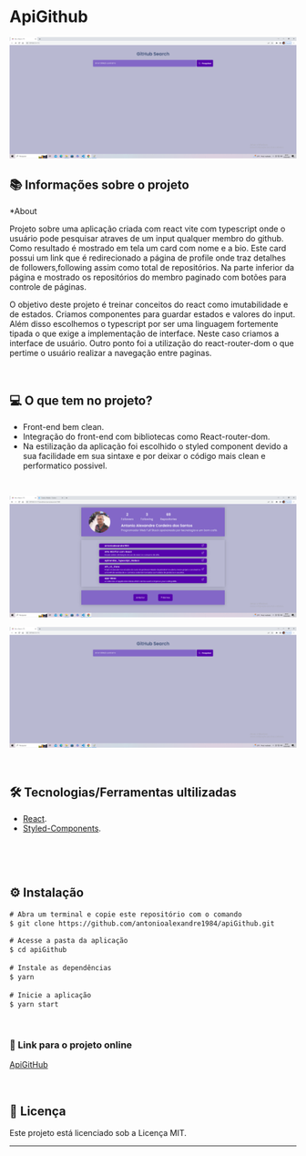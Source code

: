 # ApiGithub

![mock1](https://github.com/antonioalexandre1984/apiGithub/blob/main/src/assets/app.png)

## 📚 Informações sobre o projeto

*About

Projeto sobre uma aplicação criada com react vite com typescript onde o usuário pode pesquisar atraves de um input qualquer membro do github. Como resultado é mostrado em tela um card com nome e a bio. Este card possui um link que é redirecionado a página de profile onde traz detalhes de followers,following assim como total de repositórios. Na parte inferior da página e mostrado os repositórios do membro paginado com botões para controle de páginas.

O objetivo deste projeto é treinar conceitos do react como imutabilidade e de estados. Criamos componentes para guardar estados e valores do input. Além disso escolhemos o typescript por ser uma linguagem fortemente tipada o que exige a implementação de interface. Neste caso criamos a interface de usuário. Outro ponto foi a utilização do react-router-dom o que pertime o usuário realizar a navegação entre paginas.  

&nbsp;

## 💻 O que tem no projeto?

* Front-end bem clean.
* Integração do front-end com bibliotecas como React-router-dom.
* Na estilização da aplicação foi escolhido o styled component devido a sua facilidade em sua sintaxe e por deixar o código mais clean e performatico possivel. 

&nbsp;

![mock2](https://github.com/antonioalexandre1984/apiGithub/blob/main/src/assets/app2.png)

![mock1](https://github.com/antonioalexandre1984/apiGithub/blob/main/src/assets/app.png)


&nbsp;

## 🛠️ Tecnologias/Ferramentas ultilizadas

* [React](https://pt-br.reactjs.org/E).
* [Styled-Components](https://styled-components.com/).

&nbsp;

&nbsp;

## ⚙️ Instalação
```
# Abra um terminal e copie este repositório com o comando
$ git clone https://github.com/antonioalexandre1984/apiGithub.git
```

```
# Acesse a pasta da aplicação
$ cd apiGithub

# Instale as dependências
$ yarn

# Inicie a aplicação
$ yarn start

```

&nbsp;

### 🔗 Link para o projeto online


[ApiGitHub](https://antonioapigithub.netlify.app/)

&nbsp;

## 📝 Licença

Este projeto está licenciado sob a Licença MIT.


---
